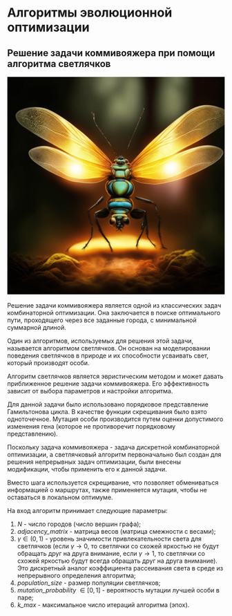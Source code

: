# Алгоритмы эволюционной оптимизации

## Решение задачи коммивояжера при помощи алгоритма светлячков

![](../../assets/firefly.png)

Решение задачи коммивояжера является одной из классических задач комбинаторной оптимизации. Она заключается в поиске оптимального пути, проходящего через все заданные города, с минимальной суммарной длиной.

Один из алгоритмов, используемых для решения этой задачи, называется алгоритмом светлячков. Он основан на моделировании поведения светлячков в природе и их способности усваивать свет, который производят особи.

Алгоритм светлячков является эвристическим методом и может давать приближенное решение задачи коммивояжера. Его эффективность зависит от выбора параметров и настройки алгоритма.

Для данной задачи было использовано порядковое представление Гамильтонова цикла. В качестве функции скрещивания было взято одноточечное. Мутация особи производится путем оценки допустимого изменения гена (которое не противоречит порядковому представлению).

Поскольку задача коммивояжера - задача дискретной комбинаторной оптимизации, а светлячковый алгоритм первоначально был создан для решения непрерывных задач оптимизации, были внесены модификации, чтобы применить его к данной задачи.

Вместо шага используется скрещивание, что позволяет обмениваться информацией о маршрутах, также применяется мутация, чтобы не оставаться в локальном оптимуме. 

На вход алгоритм принимает следующие параметры:

1. $N$ - число городов (число вершин графа);
2. *adjacency_matrix* - матрица весов (матрица смежности с весами);
3. $\gamma \in (0, 1)$ - уровень значимости привлекательности света для светлячков (если $\gamma \rightarrow 0$, то светлячки со схожей яркостью не будут обращать друг на друга внимание, если $\gamma \rightarrow 1$, то светлячки со схожей яркостью будут всегда обращать друг на друга внимание). Это дискретный аналог коэффициента рассеивания света в среде из непрерывного определения алгоритма;
4. *population_size* - размер популяции светлячков;
5. *mutation_probability* $\in [0, 1]$ - вероятность мутации лучшей особи в паре;
6. *k_max* - максимальное число итераций алгоритма (эпох).